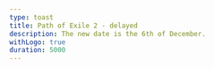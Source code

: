 ```yaml
---
type: toast
title: Path of Exile 2 - delayed
description: The new date is the 6th of December.
withLogo: true
duration: 5000
---
```

